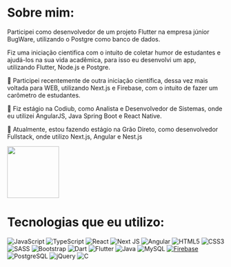 <h1>Sobre mim:</h1>

Participei como desenvolvedor de um projeto Flutter na empresa júnior BugWare,  utilizando o Postgre como banco de dados.

Fiz uma iniciação cientifica com o intuito de coletar humor de estudantes e ajudá-los na sua vida acadêmica, para isso eu desenvolvi um app, utilizando Flutter, Node.js e Postgre.

🚀 Participei recentemente de outra iniciação científica, dessa vez mais voltada para WEB, utilizando Next.js e Firebase, com o intuito de fazer um carômetro de estudantes.

🚀 Fiz estágio na Codiub, como Analista e Desenvolvedor de Sistemas, onde eu utilizei AngularJS, Java Spring Boot e React Native.

🚀 Atualmente, estou fazendo estágio na Grão Direto, como desenvolvedor Fullstack, onde utilizo Next.js, Angular e Nest.js

<a href="https://www.linkedin.com/in/diogo-gomes-castro-2b3736238//" target="_blank"><img width="120px" src="https://img.shields.io/badge/-LinkedIn-%230077B5?style=for-the-badge&logo=linkedin&logoColor=white" target="_blank"></a>

<!-- <h1>Estatísticas do meu perfil:<h1>

<div>
  <img height="180em" src="https://github-readme-stats.vercel.app/api?username=Diogogc1&show_icons=true&theme=algolia&include_all_commits=true&count_private=true"/>
  <img height="180em" src="https://github-readme-stats.vercel.app/api/top-langs/?username=Diogogc1&layout=compact&langs_count=7&theme=algolia"/>
</div>
-->
<h1>Tecnologias que eu utilizo:</h1>

![JavaScript](https://img.shields.io/badge/javascript-%23323330.svg?style=for-the-badge&logo=javascript&logoColor=%23F7DF1E) 
![TypeScript](https://img.shields.io/badge/typescript-%23007ACC.svg?style=for-the-badge&logo=typescript&logoColor=white) 
![React](https://img.shields.io/badge/react-%2320232a.svg?style=for-the-badge&logo=react&logoColor=%2361DAFB)
![Next JS](https://img.shields.io/badge/Next-black?style=for-the-badge&logo=next.js&logoColor=white)
![Angular](https://img.shields.io/badge/Angular-%23DD0031.svg?style=for-the-badge&logo=angular&logoColor=white)
![HTML5](https://img.shields.io/badge/html5-%23E34F26.svg?style=for-the-badge&logo=html5&logoColor=white) 
![CSS3](https://img.shields.io/badge/css3-%231572B6.svg?style=for-the-badge&logo=css3&logoColor=white) 
![SASS](https://img.shields.io/badge/SASS-hotpink.svg?style=for-the-badge&logo=SASS&logoColor=white)
![Bootstrap](https://img.shields.io/badge/Bootstrap-%23563D7C.svg?style=for-the-badge&logo=bootstrap&logoColor=white)
![Dart](https://img.shields.io/badge/Dart-%230175C2.svg?style=for-the-badge&logo=dart&logoColor=white) 
![Flutter](https://img.shields.io/badge/Flutter-%2302569B.svg?style=for-the-badge&logo=flutter&logoColor=white) 
![Java](https://img.shields.io/badge/Java-%23ED8B00.svg?style=for-the-badge&logo=java&logoColor=white)
![MySQL](https://img.shields.io/badge/MySQL-%230075A8.svg?style=for-the-badge&logo=mysql&logoColor=white) 
[![Firebase](https://img.shields.io/badge/firebase-%23E67E22.svg?style=for-the-badge&logo=firebase&logoColor=white)](#)
![PostgreSQL](https://img.shields.io/badge/PostgreSQL-%23336791.svg?style=for-the-badge&logo=postgresql&logoColor=white) 
![jQuery](https://img.shields.io/badge/jQuery-%230769AD.svg?style=for-the-badge&logo=jquery&logoColor=white)
![C](https://img.shields.io/badge/C-%2300599C.svg?style=for-the-badge&logo=c&logoColor=white)
